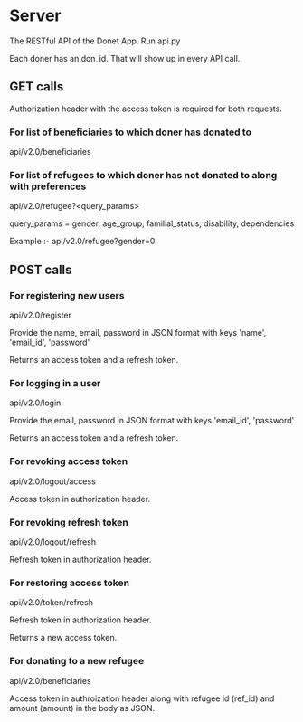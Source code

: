 # Server
The RESTful API of the Donet App. Run api.py

Each doner has an don_id. That will show up in every API call.  

## GET calls

Authorization header with the access token is required for both requests.

### For list of beneficiaries to which doner has donated to
   
api/v2.0/beneficiaries  

### For list of refugees to which doner has not donated to along with preferences

api/v2.0/refugee?<query_params>  

query_params = gender, age_group, familial_status, disability, dependencies  

Example :- api/v2.0/refugee?gender=0

## POST calls

### For registering new users

api/v2.0/register  

Provide the name, email, password in JSON format with keys 'name', 'email_id', 'password'  

Returns an access token and a refresh token.

### For logging in a user

api/v2.0/login  

Provide the email, password in JSON format with keys 'email_id', 'password'  

Returns an access token and a refresh token.

### For revoking access token

api/v2.0/logout/access  

Access token in authorization header.

### For revoking refresh token

api/v2.0/logout/refresh  

Refresh token in authorization header.

### For restoring access token

api/v2.0/token/refresh  

Refresh token in authorization header.  

Returns a new access token.

### For donating to a new refugee

api/v2.0/beneficiaries   

Access token in authroization header along with refugee id (ref_id) and amount (amount) in the body as JSON.
